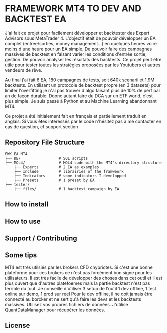 # FRAMEWORK MT4 TO DEV AND BACKTEST EA
J'ai fait ce projet pour facilement développer et backtester des Expert Advisors sous MetaTrader 4.
L'objectif était de pouvoir développer un EA complet (entrée/sorties, money management...) en quelques heures voire moins d'une heure pour un EA simple. De pouvoir faire des campagnes massives de backtest en faisant varier les conditions d'entrée sortie, gestion. De pouvoir analyser les résultats des backtests. 
Ce projet peut être utile pour tester toutes les stratégies proposées par les Youtubers et autres vendeurs de rêve.

Au final j'ai fait 6 EA, 180 campagnes de tests, soit 640k scenarii et 1.9M backtests. En utilisant un protocole de backtest propre (en 3 datasets) pour limiter l'overfitting je n'ai pas trouver d'algo faisant plus de 10% de perf par an de façon durable. 
Doonc autant faire du DCA sur un ETF world, c'est plus simple. Je suis passé à Python et au Machine Learning abandonnant MT4.

Ce projet a été initialement fait en français et partiellement traduit en anglais. Si vous êtes intéressés par le code n'hésitez pas à me contacter en cas de question, cf support section

## Repository File Structure
    FWK_EA_MT4
    ├── DB/          		# SQL scripts 
    ├── MQL4/       		# MQL4 code with the MT4's directory structure
        ├── Experts         # 2 EA as examples 
        ├── Include         # librairies of the framweork
        ├── Indicators      # some indicators I developped
        ├── Presets         # 1 preset by EA 
    ├── tester/       		
        ├── files/       	# 1 backtest campaign by EA

## How to install

## How to use

## Support / Contributing

## Some tips
MT4 est très utilsiés par les brokers CFD chypriotes. Si c'est une bonne plateforme pour ces brokers ce n'est pas forcément bon signe pour les utilisateurs. Il est très facile de développer des choses dans cet outil et il est plus ouvert que d'autres platefoemes mais la partie backtest n'est pas terrible du tout.
Je conseille d'utiliser 3 setup de l'outil 1 dev offline, 1 test online sur demo, 1 prod sur reel
Pour le dev offline, il ne doit jamais être connecté au borcker et ne sert qu'à faire les devs et les backtests massives. 
Utilisez vos propres fichiers de données. J'utilise QuantDataManager pour récupérer les données.

## License
